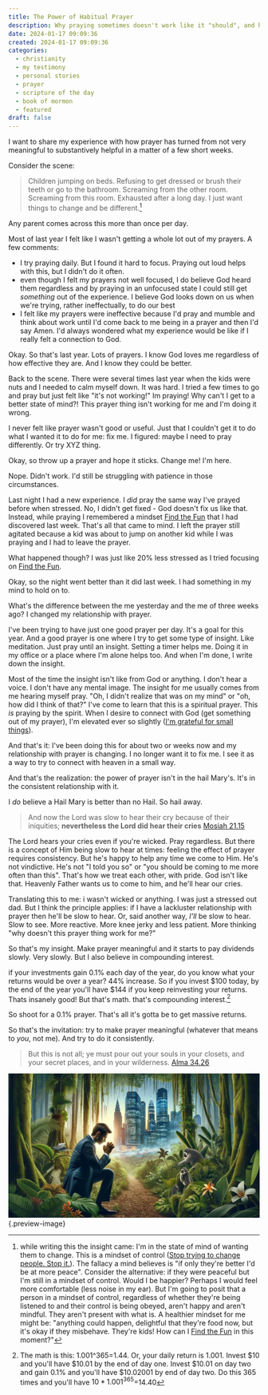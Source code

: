 ```yaml
---
title: The Power of Habitual Prayer
description: Why praying sometimes doesn't work like it "should", and how I fixed that
date: 2024-01-17 09:09:36
created: 2024-01-17 09:09:36
categories:
  - christianity
  - my testimony
  - personal stories
  - prayer
  - scripture of the day
  - book of mormon
  - featured
draft: false
---
```

I want to share my experience with how prayer has turned from not very meaningful to substantively helpful in a matter of a few short weeks. 

Consider the scene: 

> Children jumping on beds. Refusing to get dressed or brush their teeth or go to the bathroom. Screaming from the other room. Screaming from this room. Exhausted after a long day. I just want things to change and be different.[^1]

Any parent comes across this more than once per day. 

Most of last year I felt like I wasn't getting a whole lot out of my prayers. A few comments:

- I try praying daily. But I found it hard to focus. Praying out loud helps with this, but I didn't do it often. 
- even though I felt my prayers not well focused, I do believe God heard them regardless and by praying in an unfocused state I could still get *something* out of the experience. I believe God looks down on us when we're trying, rather ineffectually, to do our best
- I felt like my prayers were ineffective because I'd pray and mumble and think about work until I'd come back to me being in a prayer and then I'd say Amen. I'd always wondered what my experience would be like if I really felt a connection to God. 

Okay. So that's last year. Lots of prayers. I know God loves me regardless of how effective they are. And I know they could be better. 

Back to the scene. There were several times last year when the kids were nuts and I needed to calm myself down. It was hard. I tried a few times to go and pray but just felt like "it's not working!" Im praying! Why can't I get to a better state of mind?! This prayer thing isn't working for me and I'm doing it wrong. 

I never felt like prayer wasn't good or useful. Just that I couldn't get it to do what I wanted it to do for me: fix me. I figured: maybe I need to pray differently. Or try XYZ thing. 

Okay, so throw up a prayer and hope it sticks. Change me! I'm here. 

Nope. Didn't work. I'd still be struggling with patience in those circumstances. 

Last night I had a new experience. I *did* pray the same way I've prayed before when stressed. No, I didn't get fixed - God doesn't fix us like that. Instead, while praying I remembered a mindset [Find the Fun](find-the-fun.md) that I had discovered last week. That's all that came to mind. I left the prayer still agitated because a kid was about to jump on another kid while I was praying and I had to leave the prayer. 

What happened though? I was just like 20% less stressed as I tried focusing on [Find the Fun](find-the-fun.md).

Okay, so the night went better than it did last week. I had something in my mind to hold on to. 

What's the difference between the me yesterday and the me of three weeks ago? I changed my relationship with prayer. 

I've been trying to have just one good prayer per day. It's a goal for this year. And a good prayer is one where I try to get some type of insight. Like meditation. Just pray until an insight. Setting a timer helps me. Doing it in my office or a place where I'm alone helps too. And when I'm done, I write down the insight. 

Most of the time the insight isn't like from God or anything. I don't hear a voice. I don't have any mental image. The insight for me usually comes from me hearing myself pray. "Oh, I didn't realize that was on my mind" or "oh, how did I think of that?" I've come to learn that this is a spiritual prayer. This *is* praying by the spirit. When I desire to connect with God (get something out of my prayer), I'm elevated ever so slightly ([I'm grateful for small things](../gratitude/small-things.md)).

And that's it: I've been doing this for about two or weeks now and my relationship with prayer is changing. I no longer want it to fix me. I see it as a way to try to connect with heaven in a small way. 

And that's the realization: the power of prayer isn't in the hail Mary's. It's in the consistent relationship with it. 

I *do* believe a Hail Mary is better than no Hail. So hail away. 

> And now the Lord was slow to hear their cry because of their iniquities; **nevertheless the Lord did hear their cries**
> [Mosiah 21.15](../scriptures/mosiah-21.15)

The Lord hears your cries even if you're wicked. Pray regardless. But there is a concept of Him being slow to hear at times: feeling the effect of prayer requires consistency. But he's happy to help any time we come to Him. He's not vindictive. He's not "I told you so" or "you should be coming to me more often than this". That's how we treat each other, with pride. God isn't like that. Heavenly Father wants us to come to him, and he'll hear our cries. 

Translating this to me: i wasn't wicked or anything. I was just a stressed out dad. But I think the principle applies: if I have a lackluster relationship with prayer then he'll be slow to hear. Or, said another way, *I'll* be slow to hear. Slow to see. More reactive. More knee jerky and less patient. More thinking "why doesn't this prayer thing work for me?"

So that's my insight. Make prayer meaningful and it starts to pay dividends slowly. Very slowly. But I also believe in compounding interest. 

if your investments gain 0.1% each day of the year, do you know what your returns would be over a year? 44% increase. So if you invest $100 today, by the end of the year you'll have $144 if you keep reinvesting your returns. Thats insanely good! But that's math. that's compounding interest.[^2]

So shoot for a 0.1% prayer. That's all it's gotta be to get massive returns. 

So that's the invitation: try to make prayer meaningful (whatever that means to *you*, not me). And try to do it consistently. 

> But this is not all; ye must pour out your souls in your closets, and your secret places, and in your wilderness.
> [Alma 34.26](../scriptures/alma-34.26)

![Pray alone in your wilderness. Find somewhere.](../img/dalle-pray-in-your-wilderness.jpeg){.preview-image}


[^1]: while writing this the insight came: I'm in the state of mind of wanting them to change. This is a mindset of control ([Stop trying to change people. Stop it.](stop-trying-to-change-people.md)). The fallacy a mind believes is "if only they're better I'd be at more peace". Consider the alternative: if they were peaceful but I'm still in a mindset of control. Would I be happier? Perhaps I would feel more comfortable (less noise in my ear). But I'm going to posit that a person in a mindset of control, regardless of whether they're being listened to and their control is being obeyed, aren't happy and aren't mindful. They aren't present with what is. A healthier mindset for me might be: "anything could happen, delightful that they're food now, but it's okay if they misbehave. They're kids! How can I [Find the Fun](find-the-fun.md) in this moment?" 
[^2]: The math is this: 1.001^365=1.44. Or, your daily return is 1.001. Invest $10 and you'll have $10.01 by the end of day one. Invest $10.01 on day two and gain 0.1% and you'll have $10.02001 by end of day two. Do this 365 times and you'll have $10*1.001^365=$14.40